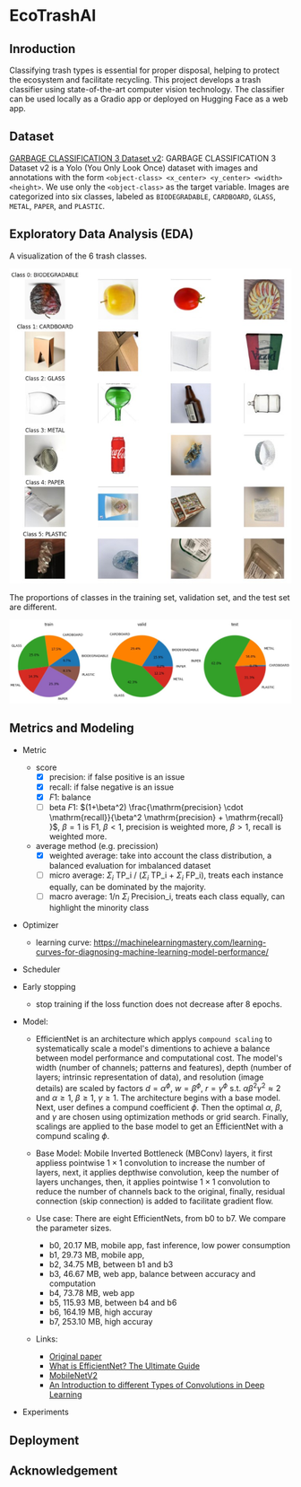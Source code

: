 # EcoTrashAI

## Inroduction

Classifying trash types is essential for proper disposal, helping to protect the ecosystem and facilitate recycling. This project develops a trash classifier using state-of-the-art computer vision technology. The classifier can be used locally as a Gradio app or deployed on Hugging Face as a web app.

## Dataset

[GARBAGE CLASSIFICATION 3 Dataset v2](https://universe.roboflow.com/material-identification/garbage-classification-3/dataset/2): GARBAGE CLASSIFICATION 3 Dataset v2 is a Yolo (You Only Look Once) dataset with images and annotations with the form `<object-class> <x_center> <y_center> <width> <height>`. We use only the `<object-class>` as the target variable. Images are categorized into six classes, labeled as `BIODEGRADABLE`, `CARDBOARD`, `GLASS`, `METAL`, `PAPER`, and `PLASTIC`.

## Exploratory Data Analysis (EDA)
A visualization of the 6 trash classes.

![](/images/class.jpg)

The proportions of classes in the training set, validation set, and the test set are different.

![](/images/data.jpg)

## Metrics and Modeling

- Metric
  - score
    - [x] precision: if false positive is an issue
    - [x] recall: if false negative is an issue
    - [x] $F1$: balance
    - [ ] beta $F1$: $(1+\beta^2) \frac{\mathrm{precision} \cdot \mathrm{recall}}{\beta^2 \mathrm{precision} + \mathrm{recall} }$, $\beta = 1$ is F1, $\beta < 1$, precision is weighted more, $\beta > 1$, recall is weighted more.
  - average method (e.g. precission)
    - [x] weighted average: take into account the class distribution, a balanced evaluation for imbalanced dataset
    - [ ] micro average: $\Sigma_i$ TP_i / ($\Sigma_i$ TP_i + $\Sigma_i$ FP_i), treats each instance equally, can be dominated by the majority.
    - [ ] macro average: 1/n $\Sigma_i$ Precision_i, treats each class equally, can highlight the minority class

- Optimizer
  - learning curve: https://machinelearningmastery.com/learning-curves-for-diagnosing-machine-learning-model-performance/

- Scheduler
  
- Early stopping
  - stop training if the loss function does not decrease after 8 epochs.

- Model:
  -  EfficientNet is an architecture which applys `compound scaling` to systematically scale a model's dimentions to achieve a balance between model performance and computational cost. The model's width (number of channels; patterns and features), depth (number of layers; intrinsic representation of data), and resolution (image details) are scaled by factors $d=\alpha^\phi$, $w = \beta^\phi$, $r = \gamma^\phi$ s.t. $\alpha \beta^2 \gamma^2 ≈ 2$ and $\alpha \geq 1$, $\beta \geq 1$, $\gamma \geq 1$. The architecture begins with a base model. Next, user defines a compund coefficient $\phi$. Then the optimal $\alpha$, $\beta$, and $\gamma$ are chosen using optimization methods or grid search. Finally, scalings are applied to the base model to get an EfficientNet with a compund scaling $\phi$.
  - Base Model: Mobile Inverted Bottleneck (MBConv) layers, it first appliess pointwise $1 \times 1$ convolution to increase the number of layers, next, it applies depthwise convolution, keep the number of layers unchanges, then, it applies pointwise $1 \times 1$ convolution to reduce the number of channels back to the original, finally, residual connection (skip connection) is added to facilitate gradient flow.

  - Use case: There are eight EfficientNets, from b0 to b7. We compare the parameter sizes.
    - b0, 20.17 MB, mobile app, fast inference, low power consumption
    - b1, 29.73 MB, mobile app,
    - b2, 34.75 MB, between b1 and b3
    - b3, 46.67 MB, web app, balance between accuracy and computation
    - b4, 73.78 MB, web app
    - b5, 115.93 MB, between b4 and b6
    - b6, 164.19 MB, high accuray
    - b7, 253.10 MB, high accuray

  - Links:
    - [Original paper](https://arxiv.org/abs/1905.11946)
    - [What is EfficientNet? The Ultimate Guide](https://blog.roboflow.com/what-is-efficientnet/)
    - [MobileNetV2](https://towardsdatascience.com/mobilenetv2-inverted-residuals-and-linear-bottlenecks-8a4362f4ffd5)
    - [An Introduction to different Types of Convolutions in Deep Learning](https://towardsdatascience.com/types-of-convolutions-in-deep-learning-717013397f4d)

- Experiments

## Deployment

## Acknowledgement
